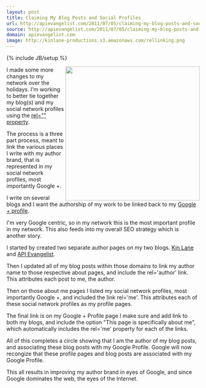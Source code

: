 ```yaml
---
layout: post
title: Claiming My Blog Posts and Social Profiles
url: http://apievangelist.com/2011/07/05/claiming-my-blog-posts-and-social-profiles/
source: http://apievangelist.com/2011/07/05/claiming-my-blog-posts-and-social-profiles/
domain: apievangelist.com
image: http://kinlane-productions.s3.amazonaws.com/rellinking.png
---
```

{% include JB/setup %}<p><img src="http://kinlane-productions.s3.amazonaws.com/rellinking.png" alt="" width="350" align="right" />I made some more changes to my network over the holidays. I'm working to better tie together my blog(s) and my social network profiles using the <a title="rel= property" href="http://www.w3schools.com/jsref/prop_link_rel.asp">rel="" property</a>.<p></p>
The process is a three part process, meant to link the various places I write with my author brand, that is represented in my social network profiles, most importantly Google +.<p></p>
I write on several blogs and I want the authorship of my work to be linked back to my <a title="Google + Profile" href="https://plus.google.com/106460238807821851374/">Google + profile</a>.<p></p>
I'm very Google centric, so in my network this is the most important profile in my network. This also feeds into my overall SEO strategy which is another story.<p></p>
I started by created two separate author pages on my two blogs. <a title="Kin Lane" href="http://www.kinlane.com/about/">Kin Lane</a> and <a title="API Evangelist" href="http://blog.apievangelist.com/about/">API Evangelist</a>.<p></p>
Then I updated all of my blog posts within those domains to link my author name to those respective about pages, and include the rel='author' link.  This attributes each post to me, the author.<p></p>
Then on those about me pages I listed my social network profiles, most importantly Google +, and included the link rel='me'. This attributes each of these social network profiles as my profile pages.<p></p>
The final link is on my Google + Profile page I make sure and add link to both my blogs, and include the option "This page is specifically about me", which automatically includes the rel='me' property for each of the links.<p></p>
All of this completes a circle showing that I am the author of my blog posts, and associating these blog posts with my Google Profile. Google will now recongize that these profile pages and blog posts are associated with my Google Profile.<p></p>
This all results in improving my author brand in eyes of Google, and since Google dominates the web, the eyes of the Internet.
</p>
